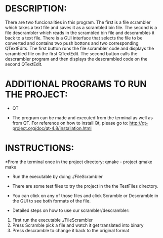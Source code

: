 DESCRIPTION:
=============

There are two funcionalities in this program. The first is a file scrambler which takes a text file 
and saves it as a scrambled bin file. The second is a file descrambler which reads in the scrambled bin 
file and descrambles it back to a text file. There is a GUI interface that selects the file to be converted
and contains two push bottons and two corresponding QTextEdits. The first button runs the file scrambler code
and displays the scrambled file on the first QTextEdit. The second button calls the descrambler program and
then displays the descrambled code on the second QTextEdit.

ADDITIONAL PROGRAMS TO RUN THE PROJECT:
=======================================

- QT

* The program can be made and executed from the terminal as well as from QT.
For reference on how to install Qt, please go to:
http://qt-project.org/doc/qt-4.8/installation.html

INSTRUCTIONS:
=======================================
*From the terminal once in the project directory:
qmake - project
qmake
make

* Run the executable by doing
./FileScrambler

* There are some test files to try the project in the the TestFiles directory.
* You can click on any of those files and click Scramble or Descramble in the GUI to see both formats of the file.

* Detailed steps on how to use our scrambler/descrambler:

1. First run the executable ./FileScrambler
2. Press Scramble pick a file and watch it get translated into binary
3. Press descramble to change it back to the original format

